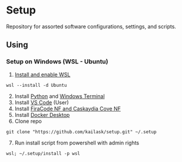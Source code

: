 # Setup

Repository for assorted software configurations, settings, and scripts.

## Using

### Setup on Windows (WSL - Ubuntu)

1. [Install and enable WSL](https://docs.microsoft.com/en-us/windows/wsl/install-win10)
```
wsl --install -d Ubuntu
```
2. Install [Python](https://www.microsoft.com/en-us/p/python-39/9p7qfqmjrfp7) and [Windows Terminal](https://www.microsoft.com/en-us/p/windows-terminal/9n0dx20hk701)
3. Install [VS Code](https://code.visualstudio.com/download#) (User)
4. Install [FiraCode NF and Caskaydia Cove NF](https://www.nerdfonts.com/font-downloads)
5. Install [Docker Desktop](https://hub.docker.com/editions/community/docker-ce-desktop-windows)
6. Clone repo
```
git clone "https://github.com/kailask/setup.git" ~/.setup
```
7. Run install script from powershell with admin rights
```
wsl; ~/.setup/install -p wsl
```